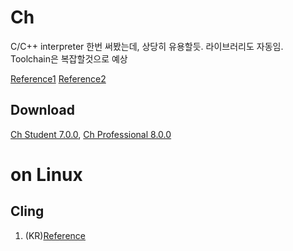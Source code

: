 # Ch
C/C++ interpreter
한번 써봤는데, 상당히 유용할듯.
라이브러리도 자동임.
Toolchain은 복잡할것으로 예상

[Reference1](https://www.drdobbs.com/cpp/ch-a-cc-interpreter-for-script-computing/184402054?pgno=2)
[Reference2](https://www.drdobbs.com/cpp/ch-a-cc-interpreter-for-script-computing/184402054)
## Download
[Ch Student 7.0.0](https://www.softpedia.com/get/Programming/Coding-languages-Compilers/CH-Student-Edition.shtml), [Ch Professional 8.0.0](https://www.softpedia.com/get/Programming/Coding-languages-Compilers/CH-Professional-Edition.shtml)

# on Linux
## Cling
1. (KR)[Reference](https://kangjjing.tistory.com/70)